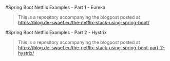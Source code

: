#Spring Boot Netflix Examples - Part 1 - Eureka

> This is a repository accompanying the blogpost posted at https://blog.de-swaef.eu/the-netflix-stack-using-spring-boot/

#Spring Boot Netflix Examples - Part 2 - Hystrix

> This is a repository accompanying the blogpost posted at https://blog.de-swaef.eu/the-netflix-stack-using-spring-boot-part-2-hystrix/